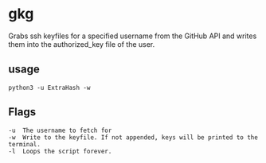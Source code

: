 # gkg

Grabs ssh keyfiles for a specified username from the GitHub API and writes them into the authorized_key file of the user.

## usage

`python3 -u ExtraHash -w`

## Flags

```
-u  The username to fetch for
-w  Write to the keyfile. If not appended, keys will be printed to the terminal.
-l  Loops the script forever.
```
